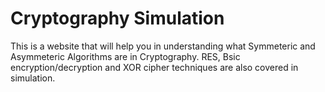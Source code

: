 # Cryptography Simulation
This is a website that will help you in understanding what Symmeteric and Asymmeteric Algorithms are in Cryptography. RES, Bsic encryption/decryption and XOR cipher techniques are also covered in simulation.
